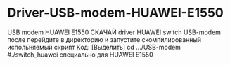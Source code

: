 Driver-USB-modem-HUAWEI-E1550
=============================

USB modem HUAWEI E1550
СКАЧАЙ driver HUAWEI switch USB-modem
после перейдите в директорию и запустите скомпилированный испольняемый скрипт
Код: [Выделить]
cd .../USB-modem
#./switch_huawei
специально для HUAWEI E1550
